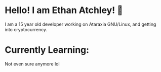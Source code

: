 # Hello! I am Ethan Atchley! :wave:
I am a 15 year old developer working on Ataraxia GNU/Linux, and getting into cryptocurrency.

# Currently Learning:

Not even sure anymore lol

